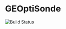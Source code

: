# GEOptiSonde

[![Build Status](https://github.com/mdeptters/GEOptiSonde.jl/workflows/CI/badge.svg)](https://github.com/mdeptters/GEOptiSonde.jl/actions)
